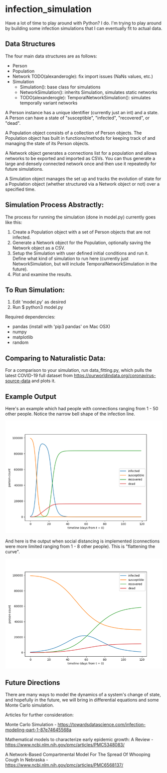 # infection_simulation

Have a lot of time to play around with Python? I do. I'm trying to play around
by building some infection simulations that I can eventually fit to actual data.

## Data Structures
The four main data structures are as follows:
- Person
- Population
- Network 
  TODO(alexanderogle): fix import issues (NaNs values, etc.)
- Simulation
  - Simulation(): base class for simulations
  - NetworkSimulation(): inherits Simulation, simulates static networks
  - TODO(alexanderogle): TemporalNetworkSimulation(): simulates temporally variant networks

A Person instance has a unique identifier (currently just an int) and a state.
A Person can have a state of "susceptible", "infected", "recovered", or "dead".

A Population object consists of a collection of Person objects. The Population
object has built in functions/methods for keeping track of and managing the
state of its Person objects.

A Network object generates a connections list for a population and allows networks
to be exported and imported as CSVs. You can thus generate a large and densely
connected network once and then use it repeatedly for future simulations.

A Simulation object manages the set up and tracks the evolution of state for a
Population object (whether structured via a Network object or not) over a specified time.

## Simulation Process Abstractly:
The process for running the simulation (done in model.py) currently goes like this:
1. Create a Population object with a set of Person objects that are not infected.
2. Generate a Network object for the Population, optionally saving the Network
object as a CSV.
2. Setup the Simulation with user defined initial conditions and run it.
Define what kind of simulation to run here (currently just NetworkSimulation,
but will include TemporalNetworkSimulation in the future).
3. Plot and examine the results.

## To Run Simulation:
1. Edit 'model.py' as desired
2. Run $ python3 model.py

Required dependencies:
- pandas (install with 'pip3 pandas' on Mac OSX)
- numpy
- matplotlib
- random

## Comparing to Naturalistic Data:
For a comparison to your simulation, run data_fitting.py, which pulls the latest
COVID-19 full dataset from https://ourworldindata.org/coronavirus-source-data and plots it.

## Example Output
Here's an example which had people with connections ranging from 1 - 50 other people.
Notice the narrow bell shape of the infection line.

![SRI Model with moderately dense network (max connections of 50)](example1_max_connections_50.png)

And here is the output when social distancing is implemented (connections were more limited
ranging from 1 - 8 other people). This is "flattening the curve".

![SRI model with light network (max connections of 8)](example2_max_connections_8.png)

## Future Directions
There are many ways to model the dynamics of a system's change of state, and
hopefully in the future, we will bring in differential equations and some Monte
Carlo simulation.

Articles for further consideration:

  Monte Carlo Simulation - https://towardsdatascience.com/infection-modeling-part-1-87e74645568a

  Mathematical models to characterize early epidemic growth: A Review - https://www.ncbi.nlm.nih.gov/pmc/articles/PMC5348083/

  A Network-Based Compartmental Model For The Spread Of Whooping Cough In Nebraska - https://www.ncbi.nlm.nih.gov/pmc/articles/PMC6568137/
